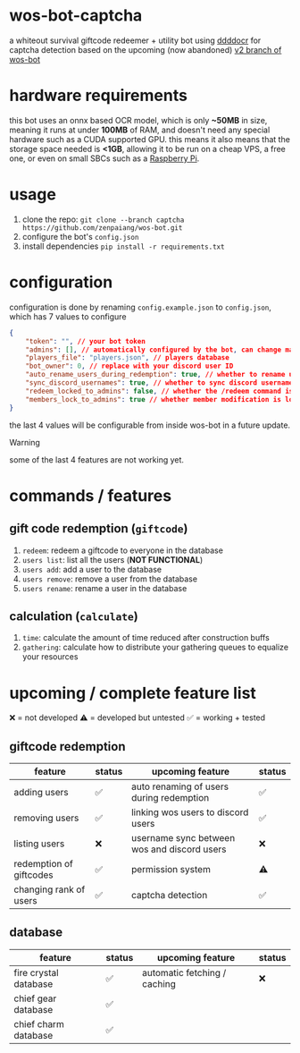 # wos-bot-captcha

a whiteout survival giftcode redeemer + utility bot using [ddddocr](https://github.com/sml2h3/ddddocr) for captcha detection based on the upcoming (now abandoned) [v2 branch of wos-bot](https://github.com/zenpaiang/wos-bot/tree/v2)

# hardware requirements

this bot uses an onnx based OCR model, which is only **~50MB** in size, meaning it runs at under **100MB** of RAM, and doesn't need any special hardware such as a CUDA supported GPU. this means it also means that the storage space needed is **<1GB**, allowing it to be run on a cheap VPS, a free one, or even on small SBCs such as a [Raspberry Pi](https://www.raspberrypi.com/).

# usage

1. clone the repo: `git clone --branch captcha https://github.com/zenpaiang/wos-bot.git`
2. configure the bot's `config.json`
3. install dependencies `pip install -r requirements.txt`

# configuration

configuration is done by renaming `config.example.json` to `config.json`, which has 7 values to configure

```json
{
    "token": "", // your bot token
    "admins": [], // automatically configured by the bot, can change manually if wanted
    "players_file": "players.json", // players database
    "bot_owner": 0, // replace with your discord user ID
    "auto_rename_users_during_redemption": true, // whether to rename users during redemption
    "sync_discord_usernames": true, // whether to sync discord usernames with wos usernames
    "redeem_locked_to_admins": false, // whether the /redeem command is locked to admins
    "members_lock_to_admins": true // whether member modification is locked to admins
}
```

the last 4 values will be configurable from inside wos-bot in a future update.

> [!WARNING]
> some of the last 4 features are not working yet.

# commands / features

## gift code redemption (`giftcode`)

1. `redeem`: redeem a giftcode to everyone in the database
2. `users list`: list all the users (**NOT FUNCTIONAL**)
3. `users add`: add a user to the database
4. `users remove`: remove a user from the database
5. `users rename`: rename a user in the database

## calculation (`calculate`)

1. `time`: calculate the amount of time reduced after construction buffs
2. `gathering`: calculate how to distribute your gathering queues to equalize your resources

# upcoming / complete feature list

:x: = not developed :warning: = developed but untested :white_check_mark: = working + tested

## giftcode redemption

| feature | status | upcoming feature | status |
| --- | --- | --- | --- |
| adding users | :white_check_mark: | auto renaming of users during redemption | :white_check_mark: |
| removing users | :white_check_mark: | linking wos users to discord users | :white_check_mark: |
| listing users | :x: | username sync between wos and discord users | :x: |
| redemption of giftcodes | :white_check_mark: | permission system | :warning: |
| changing rank of users | :white_check_mark: | captcha detection | :white_check_mark: |

## database

| feature | status | upcoming feature | status |
| --- | --- | --- | --- |
| fire crystal database | :white_check_mark: | automatic fetching / caching | :x: |
| chief gear database | :white_check_mark: |
| chief charm database | :white_check_mark: |